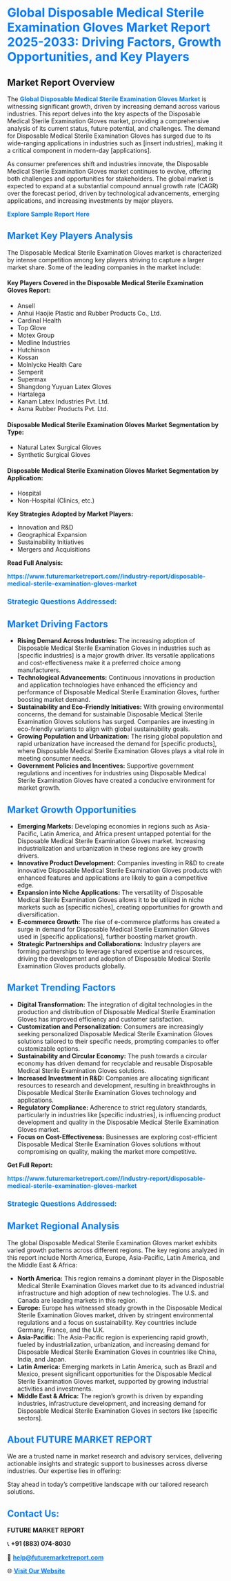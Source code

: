 <h1 style="color: #007BFF;">Global Disposable Medical Sterile Examination Gloves Market Report 2025-2033: Driving Factors, Growth Opportunities, and Key Players</h1>

<section id="overview">
<h2>Market Report Overview</h2>
<p>The <a href="https://www.futuremarketreport.com//industry-report/disposable-medical-sterile-examination-gloves-market" style="color: #007BFF; text-decoration: none;"><strong>Global Disposable Medical Sterile Examination Gloves Market</strong></a> is witnessing significant growth, driven by increasing demand across various industries. This report delves into the key aspects of the Disposable Medical Sterile Examination Gloves market, providing a comprehensive analysis of its current status, future potential, and challenges. The demand for Disposable Medical Sterile Examination Gloves has surged due to its wide-ranging applications in industries such as [insert industries], making it a critical component in modern-day [applications].</p>
<p>As consumer preferences shift and industries innovate, the Disposable Medical Sterile Examination Gloves market continues to evolve, offering both challenges and opportunities for stakeholders. The global market is expected to expand at a substantial compound annual growth rate (CAGR) over the forecast period, driven by technological advancements, emerging applications, and increasing investments by major players.</p>
</section>

<section id="overview">
<p><a href="https://www.futuremarketreport.com//request-sample/reportId=78034" style="color: #007BFF; text-decoration: none;"><strong>Explore Sample Report Here</strong></a></p>
</section>

<section id="key-players">
<h2 style="color: #007BFF;">Market Key Players Analysis</h2>
<p>The Disposable Medical Sterile Examination Gloves market is characterized by intense competition among key players striving to capture a larger market share. Some of the leading companies in the market include:</p>
<h4>Key Players Covered in the Disposable Medical Sterile Examination Gloves Report:</h4>
<ul><li>Ansell</li><li>Anhui Haojie Plastic and Rubber Products Co., Ltd.</li><li>Cardinal Health</li><li>Top Glove</li><li>Motex Group</li><li>Medline Industries</li><li>Hutchinson</li><li>Kossan</li><li>Molnlycke Health Care</li><li>Semperit</li><li>Supermax</li><li>Shangdong Yuyuan Latex Gloves</li><li>Hartalega</li><li>Kanam Latex Industries Pvt. Ltd.</li><li>Asma Rubber Products Pvt. Ltd.</li></ul>
<h4>Disposable Medical Sterile Examination Gloves Market Segmentation by Type:</h4>
<ul><li>Natural Latex Surgical Gloves</li><li>Synthetic Surgical Gloves</li></ul>

<h4>Disposable Medical Sterile Examination Gloves Market Segmentation by Application:</h4>
<ul><li>Hospital</li><li>Non-Hospital (Clinics, etc.)</li></ul>
<p><strong>Key Strategies Adopted by Market Players:</strong></p>
<ul>
<li>Innovation and R&D</li>
<li>Geographical Expansion</li>
<li>Sustainability Initiatives</li>
<li>Mergers and Acquisitions</li>
</ul>
</section>

<section>
<p><strong>Read Full Analysis: </strong></p><a href="https://www.futuremarketreport.com//industry-report/disposable-medical-sterile-examination-gloves-market" style="color: #007BFF; text-decoration: none;"><strong>https://www.futuremarketreport.com//industry-report/disposable-medical-sterile-examination-gloves-market</strong></a>
<h3 style="color: #007BFF;">Strategic Questions Addressed:</h3>
</section>

<section id="driving-factors">
<h2 style="color: #007BFF;">Market Driving Factors</h2>
<ul>
<li><strong>Rising Demand Across Industries:</strong> The increasing adoption of Disposable Medical Sterile Examination Gloves in industries such as [specific industries] is a major growth driver. Its versatile applications and cost-effectiveness make it a preferred choice among manufacturers.</li>
<li><strong>Technological Advancements:</strong> Continuous innovations in production and application technologies have enhanced the efficiency and performance of Disposable Medical Sterile Examination Gloves, further boosting market demand.</li>
<li><strong>Sustainability and Eco-Friendly Initiatives:</strong> With growing environmental concerns, the demand for sustainable Disposable Medical Sterile Examination Gloves solutions has surged. Companies are investing in eco-friendly variants to align with global sustainability goals.</li>
<li><strong>Growing Population and Urbanization:</strong> The rising global population and rapid urbanization have increased the demand for [specific products], where Disposable Medical Sterile Examination Gloves plays a vital role in meeting consumer needs.</li>
<li><strong>Government Policies and Incentives:</strong> Supportive government regulations and incentives for industries using Disposable Medical Sterile Examination Gloves have created a conducive environment for market growth.</li>
</ul>
</section>

<section id="growth-opportunities">
<h2 style="color: #007BFF;">Market Growth Opportunities</h2>
<ul>
<li><strong>Emerging Markets:</strong> Developing economies in regions such as Asia-Pacific, Latin America, and Africa present untapped potential for the Disposable Medical Sterile Examination Gloves market. Increasing industrialization and urbanization in these regions are key growth drivers.</li>
<li><strong>Innovative Product Development:</strong> Companies investing in R&D to create innovative Disposable Medical Sterile Examination Gloves products with enhanced features and applications are likely to gain a competitive edge.</li>
<li><strong>Expansion into Niche Applications:</strong> The versatility of Disposable Medical Sterile Examination Gloves allows it to be utilized in niche markets such as [specific niches], creating opportunities for growth and diversification.</li>
<li><strong>E-commerce Growth:</strong> The rise of e-commerce platforms has created a surge in demand for Disposable Medical Sterile Examination Gloves used in [specific applications], further boosting market growth.</li>
<li><strong>Strategic Partnerships and Collaborations:</strong> Industry players are forming partnerships to leverage shared expertise and resources, driving the development and adoption of Disposable Medical Sterile Examination Gloves products globally.</li>
</ul>
</section>

<section id="trending-factors">
<h2 style="color: #007BFF;">Market Trending Factors</h2>
<ul>
<li><strong>Digital Transformation:</strong> The integration of digital technologies in the production and distribution of Disposable Medical Sterile Examination Gloves has improved efficiency and customer satisfaction.</li>
<li><strong>Customization and Personalization:</strong> Consumers are increasingly seeking personalized Disposable Medical Sterile Examination Gloves solutions tailored to their specific needs, prompting companies to offer customizable options.</li>
<li><strong>Sustainability and Circular Economy:</strong> The push towards a circular economy has driven demand for recyclable and reusable Disposable Medical Sterile Examination Gloves solutions.</li>
<li><strong>Increased Investment in R&D:</strong> Companies are allocating significant resources to research and development, resulting in breakthroughs in Disposable Medical Sterile Examination Gloves technology and applications.</li>
<li><strong>Regulatory Compliance:</strong> Adherence to strict regulatory standards, particularly in industries like [specific industries], is influencing product development and quality in the Disposable Medical Sterile Examination Gloves market.</li>
<li><strong>Focus on Cost-Effectiveness:</strong> Businesses are exploring cost-efficient Disposable Medical Sterile Examination Gloves solutions without compromising on quality, making the market more competitive.</li>
</ul>
</section>

<section>
<p><strong>Get Full Report: </strong></p><a href="https://www.futuremarketreport.com//industry-report/disposable-medical-sterile-examination-gloves-market" style="color: #007BFF; text-decoration: none;"><strong>https://www.futuremarketreport.com//industry-report/disposable-medical-sterile-examination-gloves-market</strong></a>
<h3 style="color: #007BFF;">Strategic Questions Addressed:</h3>
</section>


<section id="regional-analysis">
<h2 style="color: #007BFF;">Market Regional Analysis</h2>
<p>The global Disposable Medical Sterile Examination Gloves market exhibits varied growth patterns across different regions. The key regions analyzed in this report include North America, Europe, Asia-Pacific, Latin America, and the Middle East & Africa:</p>
<ul>
<li><strong>North America:</strong> This region remains a dominant player in the Disposable Medical Sterile Examination Gloves market due to its advanced industrial infrastructure and high adoption of new technologies. The U.S. and Canada are leading markets in this region.</li>
<li><strong>Europe:</strong> Europe has witnessed steady growth in the Disposable Medical Sterile Examination Gloves market, driven by stringent environmental regulations and a focus on sustainability. Key countries include Germany, France, and the U.K.</li>
<li><strong>Asia-Pacific:</strong> The Asia-Pacific region is experiencing rapid growth, fueled by industrialization, urbanization, and increasing demand for Disposable Medical Sterile Examination Gloves in countries like China, India, and Japan.</li>
<li><strong>Latin America:</strong> Emerging markets in Latin America, such as Brazil and Mexico, present significant opportunities for the Disposable Medical Sterile Examination Gloves market, supported by growing industrial activities and investments.</li>
<li><strong>Middle East & Africa:</strong> The region’s growth is driven by expanding industries, infrastructure development, and increasing demand for Disposable Medical Sterile Examination Gloves in sectors like [specific sectors].</li>
</ul>
</section>

<footer>
<h2 style="color: #007BFF;">About FUTURE MARKET REPORT</h2>
<p>We are a trusted name in market research and advisory services, delivering actionable insights and strategic support to businesses across diverse industries. Our expertise lies in offering:</p>

<p>Stay ahead in today’s competitive landscape with our tailored research solutions.</p>

<h2 style="color: #007BFF;">Contact Us:</h2>
<p><strong>FUTURE MARKET REPORT</strong></p>
<p>📞 <strong>+91 (883) 074-8030</strong></p>
<p>📧 <strong><a href="mailto:help@futuremarketreport.com" style="color: #007BFF;">help@futuremarketreport.com</a></strong></p>
<p>🌐 <strong><a href="https://www.futuremarketreport.com/" style="color: #007BFF;">Visit Our Website</a></strong></p>
</footer>